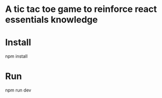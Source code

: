 # A tic tac toe game to reinforce react essentials knowledge

# Install
npm install
# Run
npm run dev
